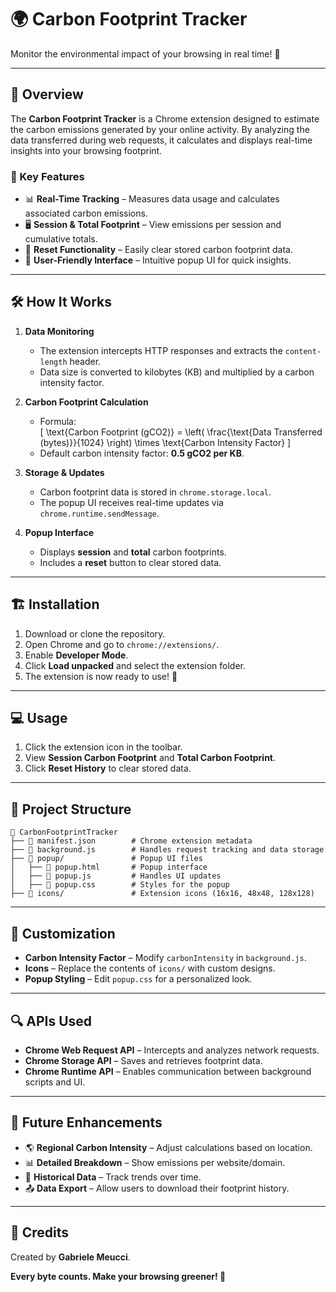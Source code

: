 # 🌍 Carbon Footprint Tracker

Monitor the environmental impact of your browsing in real time! 🌱

---

## 🚀 Overview

The **Carbon Footprint Tracker** is a Chrome extension designed to estimate the carbon emissions generated by your online activity. By analyzing the data transferred during web requests, it calculates and displays real-time insights into your browsing footprint.

### 🌟 Key Features
- 📊 **Real-Time Tracking** – Measures data usage and calculates associated carbon emissions.
- 🖥️ **Session & Total Footprint** – View emissions per session and cumulative totals.
- 🔄 **Reset Functionality** – Easily clear stored carbon footprint data.
- 🎨 **User-Friendly Interface** – Intuitive popup UI for quick insights.

---

## 🛠️ How It Works

1. **Data Monitoring**  
   - The extension intercepts HTTP responses and extracts the `content-length` header.
   - Data size is converted to kilobytes (KB) and multiplied by a carbon intensity factor.

2. **Carbon Footprint Calculation**  
   - Formula:  
     \[ \text{Carbon Footprint (gCO2)} = \left( \frac{\text{Data Transferred (bytes)}}{1024} \right) \times \text{Carbon Intensity Factor} \]
   - Default carbon intensity factor: **0.5 gCO2 per KB**.

3. **Storage & Updates**  
   - Carbon footprint data is stored in `chrome.storage.local`.
   - The popup UI receives real-time updates via `chrome.runtime.sendMessage`.

4. **Popup Interface**  
   - Displays **session** and **total** carbon footprints.
   - Includes a **reset** button to clear stored data.

---

## 🏗️ Installation

1. Download or clone the repository.
2. Open Chrome and go to `chrome://extensions/`.
3. Enable **Developer Mode**.
4. Click **Load unpacked** and select the extension folder.
5. The extension is now ready to use! 🎉

---

## 💻 Usage

1. Click the extension icon in the toolbar.
2. View **Session Carbon Footprint** and **Total Carbon Footprint**.
3. Click **Reset History** to clear stored data.

---

## 📂 Project Structure

```
📂 CarbonFootprintTracker
├── 📜 manifest.json        # Chrome extension metadata
├── 📜 background.js        # Handles request tracking and data storage
├── 📂 popup/               # Popup UI files
│   ├── 📜 popup.html       # Popup interface
│   ├── 📜 popup.js         # Handles UI updates
│   ├── 📜 popup.css        # Styles for the popup
├── 📂 icons/               # Extension icons (16x16, 48x48, 128x128)
```

---

## 🔧 Customization

- **Carbon Intensity Factor** – Modify `carbonIntensity` in `background.js`.
- **Icons** – Replace the contents of `icons/` with custom designs.
- **Popup Styling** – Edit `popup.css` for a personalized look.

---

## 🔍 APIs Used

- **Chrome Web Request API** – Intercepts and analyzes network requests.
- **Chrome Storage API** – Saves and retrieves footprint data.
- **Chrome Runtime API** – Enables communication between background scripts and UI.

---

## 🚀 Future Enhancements

- 🌎 **Regional Carbon Intensity** – Adjust calculations based on location.
- 📊 **Detailed Breakdown** – Show emissions per website/domain.
- 📆 **Historical Data** – Track trends over time.
- 📤 **Data Export** – Allow users to download their footprint history.

---

## 🏁 Credits

Created by **Gabriele Meucci**.  

**Every byte counts. Make your browsing greener! 🌿**
